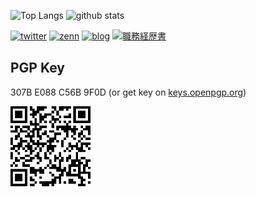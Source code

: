 <p align="left"> 
  <img alt="Top Langs" height="150px" src="https://github-readme-stats.vercel.app/api/top-langs/?username=pandanoir&layout=compact&count_private=true&show_icons=true&theme=onedark" />
  <img alt="github stats" height="150px" src="https://github-readme-stats.vercel.app/api?username=pandanoir&count_private=true&show_icons=true&show_icons=true&theme=onedark" />
</p>

[![twitter](https://shields.io/badge/x-pandanoir-9cf?logo=x)](https://twitter.com/le_panda_noir)
[![zenn](https://shields.io/badge/zenn-pandanoir-blue?logo=zenn)](https://zenn.dev/pandanoir)
[![blog](https://shields.io/badge/blog-pandanoir-orange)](https://www.pandanoir.info)
[![職務経歴書](https://img.shields.io/badge/resume-%E8%81%B7%E5%8B%99%E7%B5%8C%E6%AD%B4%E6%9B%B8-blue)](https://resume.pandanoir.net)

## PGP Key
307B E088 C56B 9F0D (or get key on [keys.openpgp.org](https://keys.openpgp.org/search?q=307BE088C56B9F0D))

<img src="./pgp-key-qr.png" width="128">
